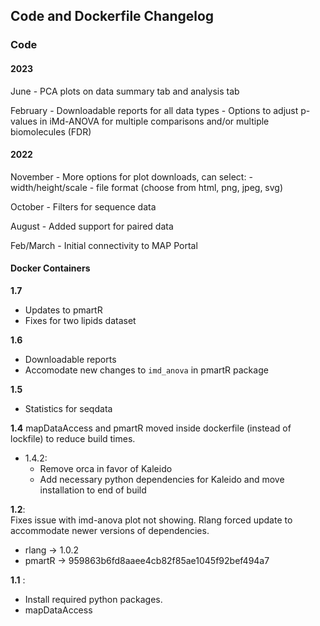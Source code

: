 ## Code and Dockerfile Changelog

### Code 

#### 2023

June
    - PCA plots on data summary tab and analysis tab

February
    - Downloadable reports for all data types 
    - Options to adjust p-values in iMd-ANOVA for multiple comparisons and/or multiple biomolecules (FDR)

#### 2022

November
    - More options for plot downloads, can select:
        - width/height/scale
        - file format (choose from html, png, jpeg, svg)

October
    - Filters for sequence data

August
    - Added support for paired data

Feb/March
    - Initial connectivity to MAP Portal

#### Docker Containers

**1.7**
- Updates to pmartR
- Fixes for two lipids dataset

**1.6**
- Downloadable reports
- Accomodate new changes to `imd_anova` in pmartR package

**1.5**
- Statistics for seqdata

**1.4**
mapDataAccess and pmartR moved inside dockerfile (instead of lockfile) to reduce build times.  
- 1.4.2:
    - Remove orca in favor of Kaleido
    - Add necessary python dependencies for Kaleido and move installation to end of build

**1.2**:  
Fixes issue with imd-anova plot not showing.  Rlang forced update to accommodate newer versions of dependencies. 
- rlang -> 1.0.2
- pmartR -> 959863b6fd8aaee4cb82f85ae1045f92bef494a7

**1.1** :  
- Install required python packages.
- mapDataAccess
